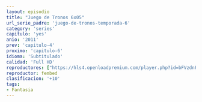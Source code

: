```yaml
---
layout: episodio
title: "Juego de Tronos 6x05"
url_serie_padre: 'juego-de-tronos-temporada-6'
category: 'series'
capitulo: 'yes'
anio: '2011'
prev: 'capitulo-4'
proximo: 'capitulo-6'
idioma: 'Subtitulado'
calidad: 'Full HD'
reproductores: ["https://hls4.openloadpremium.com/player.php?id=bFVzdnFtbTRVZFI2TjFYc0dKMkJ6dlpiWXhlbVlUZ0tDM095U2pFTm40elU2RHI4Y0RnRTZqYnpVKzZHK3RBWGY0SmorRzYyWVUyTGJDd1o4QjNpblE9PQ&sub=https://sub.cuevana2.io/vtt-sub/sub7/Game.Of.Thrones.S06E05.vtt"]
reproductor: fembed
clasificacion: '+10'
tags:
- Fantasia
---
```













